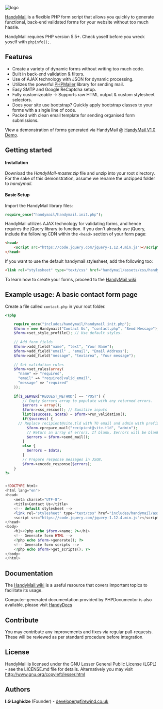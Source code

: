 ![logo](http://artisan-one.com/handymail/assets/images/logo.png)


[HandyMail](http://firewind.co.uk/handymail) is a flexible PHP form script that allows you quickly to generate functional, back-end
validated forms for your website without too much hassle. 

HandyMail requires PHP version 5.5+. Check yoself before you wreck yoself with ```phpinfo();```.

## Features

- Create a variety of dynamic forms without writing too much code.
- Built in back-end validation & filters.
- Use of AJAX technology with JSON for dynamic processing.
- Utilizes the powerful [PHPMailer](https://github.com/PHPMailer/PHPMailer) library for sending mail.
- Easy SMTP and Google ReCaptcha setup.
- Fully customizeable -> Supports raw HTML output & custom stylesheet selectors.
- Does your site use bootstrap? Quickly apply bootstrap classes to your forms with a single line of code.
- Packed with clean email template for sending organised form submissions.

View a demonstration of forms generated via HandyMail @ [HandyMail V1.0 Demo](http://artisan-one.com/handymail).

## Getting started

#### Installation

Download the _HandyMail-master.zip_ file and unzip into your root directory. For the sake of this demonstration, assume we rename the unzipped folder to _handymail_.

#### Basic Setup

Import the HandyMail library files:

```php
require_once("handymail/handymail.init.php");
```


HandyMail utilizes AJAX technology for validating forms, and hence requires the jQuery library to function. If you don't already use jQuery, include the following CDN within the `<head>` section of your form page:

```html
<head>
    <script src="https://code.jquery.com/jquery-1.12.4.min.js"></script>
</head>

```

If you want to use the default handymail stylesheet, add the following too:
```html
<link rel="stylesheet" type="text/css" href="handymail/assets/css/handymail.css"/>
```

To learn how to create your forms, proceed to the [HandyMail wiki](https://github.com/OneBadNinja/HandyMail/wiki)

## Example usage: A basic contact form page

Create a file called ```contact.php``` in your root folder.

```php
<?php

    require_once("includes/handymail/handymail.init.php");
    $form = new Handymail("Contact Us", "contact.php", "Send Message");
    $form->set_style_profile(); // Use default styles.
    
    // Add form fields
    $form->add_field("name", "text", "Your Name");
    $form->add_field("email" , "email", "Email Address");
    $form->add_field("message", "textarea", "Your message");
    
    // Set validation rules
    $form->set_rules(array(
      "name" => "required",
      "email" => "required|valid_email",
      "message" => "required"
    ));
    
    if($_SERVER["REQUEST_METHOD"] == "POST") {
        // Empty $errors array to populate with any returned errors. 
        $errors = array();
        $form->xss_rescue(); // Sanitize inputs
        list($success, $data) = $form->run_validation();
        if($success) {
	  // Replace recipient@site.tld with TO email and admin with prefix of FROM email ie [admin]@yoursite.com
          $form->prepare_mail("recipient@site.tld", "admin");
          // Return an array of errors. If blank, $errors will be blank too.
          $errors = $form->send_mail();
        }
        else {
          $errors = $data;
        }
        // Prepare response messages in JSON.
        $form->encode_response($errors);
    }
?>


<!DOCTYPE html>
<html lang="en">
<head>
    <meta charset="UTF-8">
    <title>Contact Us</title>
    <!-- default stylesheet -->
    <link rel="stylesheet" type="text/css" href="includes/handymail/assets/css/handymail.css"/>
    <script src="https://code.jquery.com/jquery-1.12.4.min.js"></script>
</head>
<body>
    <h1><?php echo $form->name; ?></h1>
    <!-- Generate form HTML -->
    <?php echo $form->generate(); ?>
    <!-- Generate form scripts -->
    <?php echo $form->get_scripts(); ?>
</body>
</html>
```


## Documentation

The [HandyMail wiki](https://github.com/OneBadNinja/HandyMail/wiki) is a useful resource that covers important topics to facilitate its usage. 

Computer-generated documentation provided by PHPDocumentor is also available, please visit [HandyDocs](http://onebadninja.github.io/handymail/docs/)

## Contribute

You may contribute any improvements and fixes via regular pull-requests. These will be reviewed as per standard procedure before integration.

## License

HandyMail is licensed under the GNU Lesser General Public License (LGPL) - see the LICENSE.md file for details.
Alternatively you may visit http://www.gnu.org/copyleft/lesser.html

## Authors

**I.G Laghidze** (Founder) - developer@firewind.co.uk
